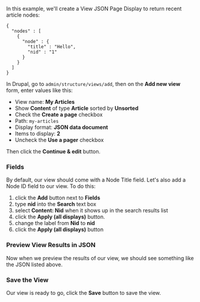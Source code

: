 

In this example, we'll create a View JSON Page Display to return recent article nodes:

```
{
  "nodes" : [
    {
      "node" : {
        "title" : "Hello",
        "nid" : "1"
      }
    }
  ]
}
```

In Drupal, go to `admin/structure/views/add`, then on the **Add new view** form, enter values like this:

- View name: **My Articles**
- Show **Content** of type **Article** sorted by **Unsorted**
- Check the **Create a page** checkbox
- Path: `my-articles`
- Display format: **JSON data document**
- Items to display: **2**
- Uncheck the **Use a pager** checkbox

Then click the **Continue & edit** button.

### Fields

By default, our view should come with a Node Title field. Let's also add a Node ID field to our view. To do this:

1. click the **Add** button next to **Fields**
2. type **nid** into the **Search** text box
3. select **Content: Nid** when it shows up in the search results list
4. click the **Apply (all displays)** button.
5. change the label from **Nid** to **nid**
6. click the **Apply (all displays)** button

### Preview View Results in JSON

Now when we preview the results of our view, we should see something like the JSON listed above.

### Save the View

Our view is ready to go, click the **Save** button to save the view.

